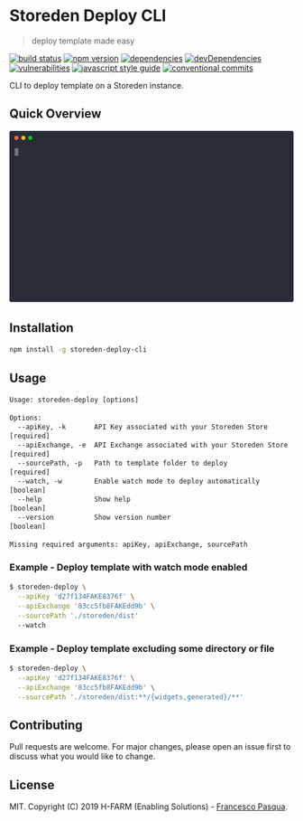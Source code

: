# Storeden Deploy CLI

> deploy template made easy

[![build status](https://travis-ci.com/cesconix/storeden-deploy-cli.svg)](https://travis-ci.com/cesconix/storeden-deploy-cli)
[![npm version](https://img.shields.io/npm/v/storeden-deploy-cli.svg)](https://www.npmjs.com/package/storeden-deploy-cli)
[![dependencies](https://img.shields.io/david/cesconix/storeden-deploy-cli.svg)](https://david-dm.org/cesconix/storeden-deploy-cli)
[![devDependencies](https://img.shields.io/david/dev/cesconix/storeden-deploy-cli.svg)](https://david-dm.org/cesconix/storeden-deploy-cli?type=dev)
[![vulnerabilities](https://snyk.io/test/github/cesconix/storeden-deploy-cli/badge.svg?targetFile=package.json)](https://snyk.io/test/github/cesconix/storeden-deploy-cli?targetFile=package.json)
[![javascript style guide](https://img.shields.io/badge/code_style-standard-brightgreen.svg)](https://standardjs.com)
[![conventional commits](https://img.shields.io/badge/Conventional%20Commits-1.0.0-yellow.svg)](https://conventionalcommits.org)

CLI to deploy template on a Storeden instance.

## Quick Overview

<img src="https://raw.githubusercontent.com/cesconix/storeden-deploy-cli/master/screencast.svg?sanitize=true" width='600'>

## Installation

```bash
npm install -g storeden-deploy-cli
```

## Usage

```
Usage: storeden-deploy [options]

Options:
  --apiKey, -k       API Key associated with your Storeden Store      [required]
  --apiExchange, -e  API Exchange associated with your Storeden Store [required]
  --sourcePath, -p   Path to template folder to deploy                [required]
  --watch, -w        Enable watch mode to deploy automatically         [boolean]
  --help             Show help                                         [boolean]
  --version          Show version number                               [boolean]

Missing required arguments: apiKey, apiExchange, sourcePath
```

### Example - Deploy template with watch mode enabled

```bash
$ storeden-deploy \
  --apiKey 'd27f134FAKE8376f' \
  --apiExchange '83cc5fb8FAKEdd9b' \
  --sourcePath './storeden/dist'
  --watch
```

### Example - Deploy template excluding some directory or file

```bash
$ storeden-deploy \
  --apiKey 'd27f134FAKE8376f' \
  --apiExchange '83cc5fb8FAKEdd9b' \
  --sourcePath './storeden/dist:**/{widgets,generated}/**'
```

## Contributing

Pull requests are welcome. For major changes, please open an issue first to discuss what you would like to change.

## License

MIT. Copyright (C) 2019 H-FARM (Enabling Solutions) - [Francesco Pasqua](mailto:francesco.pasqua@h-farm.com).
